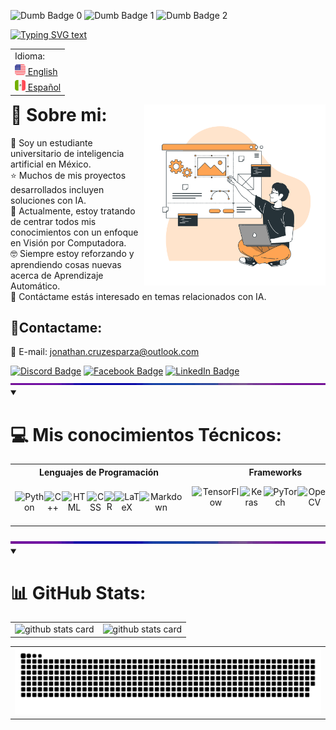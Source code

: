 <!-- Dumb badges -->
<img src="https://forthebadge.com/images/badges/gluten-free.svg" height="20" alt="Dumb Badge 0"/> <img src="https://forthebadge.com/images/badges/uses-badges.svg" height="20" alt="Dumb Badge 1"/> <img src="https://forthebadge.com/images/badges/powered-by-electricity.svg" height="20" alt="Dumb Badge 2"/>

<!-- Typing SVG -->
<a href="https://git.io/typing-svg">
    <img src="https://readme-typing-svg.demolab.com?font=IBM+Plex+Mono&pause=1000&color=FF7700&center=true&width=435&lines=Hola+a+todos!%F0%9F%96%96+Soy+Jonathan+Cruz;-+Ingeniero+en+Inteligencia+Artificial+-" alt="Typing SVG text" /></a>

<!-- Language Selector -->
<table align="right">
    <tr><td align="left">Idioma:</td>
    <tr><td><a href="https://github.com/JonathanCruze/JonathanCruze/tree/main"><img src="./assets/usa-icon.png" alt="US flag" width="17px"> English</a></td></tr>
    <tr><td><a href="https://github.com/JonathanCruze/JonathanCruze/blob/main/README.es.md"><img src="./assets/mex-icon.png" alt="Mexico flag" width="17px"> Español</a></td></tr>
</table>

<!-- Image at the side -->
<img align="right" src="./assets/illustration.png" width="290"/>

# 💫 Sobre mi:
:school: Soy un estudiante universitario de inteligencia artificial en México.<br>
:star: Muchos de mis proyectos desarrollados incluyen soluciones con IA.<br>
:brain: Actualmente, estoy tratando de centrar todos mis conocimientos con un enfoque en Visión por Computadora.<br>
:nerd_face: Siempre estoy reforzando y aprendiendo cosas nuevas acerca de Aprendizaje Automático.<br>
:briefcase: Contáctame estás interesado en temas relacionados con IA.

<h2>📨Contactame:</h2>
  <p>
    📧 E-mail: <a href="mailto:jonathan.cruzesparza@outlook.com">jonathan.cruzesparza@outlook.com</a>
  </p>
  <a href="https://discordapp.com/users/180138956145295360">
    <img src="https://img.shields.io/badge/Discord-%237289DA.svg?logo=discord&logoColor=white" alt="Discord Badge"></a>
  <a href="https://facebook.com/profile.php?id=100009501942189">
    <img src="https://img.shields.io/badge/Facebook-%231877F2.svg?logo=Facebook&logoColor=white" alt="Facebook Badge"></a>
  <a href="https://linkedin.com/in/jonathan-cruz-esparza-436a40208/">
    <img src="https://img.shields.io/badge/LinkedIn-%230077B5.svg?logo=linkedin&logoColor=white" alt="LinkedIn Badge"></a>



<!-- RGB Separator border line -->
<img  src="./assets/rainbow_separator.gif" alt="Separator" width="900px">



<details open>
    <summary>
        <h1>💻 Mis conocimientos Técnicos:</h1>
    </summary>
    <table>
        <tr>
            <th>Lenguajes de Programación</th>
            <th>Frameworks</th>
            <th>Mis herramientos de desarrollo</th>
            <th>Otras herramientas que uso</th>
        </tr>
        <tr>
            <td valign="middle" align="center">
                <div style="display: flex;">
                    <!-- Programming Languages badges -->
                    <img src="https://img.shields.io/badge/python-3670A0?style=for-the-badge&logo=python&logoColor=ffdd54" alt="Python">
                    <!-- <img src="https://img.shields.io/badge/🔥%20Mojo-%2301324D.svg?style=for-the-badge" alt="Mojo"> -->
                    <img src="https://img.shields.io/badge/c++-%2300599C.svg?style=for-the-badge&logo=c%2B%2B&logoColor=white" alt="C++">
                    <img src="https://img.shields.io/badge/HTML-%23E34F26.svg?style=for-the-badge&logo=html5&logoColor=white" alt="HTML">
                    <img src="https://img.shields.io/badge/CSS-%231572B6.svg?style=for-the-badge&logo=css3&logoColor=white" alt="CSS">
                    <img src="https://img.shields.io/badge/r-%23276C9F.svg?style=for-the-badge&logo=r&logoColor=white" alt="R">
                    <img src="https://img.shields.io/badge/LaTeX-%23008080.svg?style=for-the-badge&logo=latex&logoColor=white" alt="LaTeX">
                    <img src="https://img.shields.io/badge/markdown-%23000000.svg?style=for-the-badge&logo=markdown&logoColor=white" alt="Markdown">
                </div>
            </td>
            <td valign="middle" align="center">
                <div style="display: flex;">
                    <!-- Frameworks badges -->
                    <img src="https://img.shields.io/badge/TensorFlow-%23FF6F00.svg?style=for-the-badge&logo=TensorFlow&logoColor=white" alt="TensorFlow">
                    <img src="https://img.shields.io/badge/Keras-%23D00000.svg?style=for-the-badge&logo=Keras&logoColor=white" alt="Keras">
                    <img src="https://img.shields.io/badge/PyTorch-%23EE4C2C.svg?style=for-the-badge&logo=PyTorch&logoColor=white" alt="PyTorch">
                    <img src="https://img.shields.io/badge/OPENCV-%235C3EE8.svg?style=for-the-badge&logo=OpenCV&logoColor=white" alt="OpenCV">
                    <img src="https://img.shields.io/badge/scikit--learn-%23F7931E.svg?style=for-the-badge&logo=scikit-learn&logoColor=white" alt="scikit-learn">
                </div>
            </td>
            <td valign="middle" align="center">
                <div style="display: flex;">
                    <!-- Dev Tools badges -->
                    <img src="https://img.shields.io/badge/Anaconda-%2344A833.svg?style=for-the-badge&logo=anaconda&logoColor=white" alt="Anaconda">
                    <img src="https://img.shields.io/badge/PyCharm-%236C1960.svg?style=for-the-badge&logo=pycharm&logoColor=white" alt="PyCharm">
                    <img src="https://img.shields.io/badge/flask-%23000.svg?style=for-the-badge&logo=flask&logoColor=white" alt="Flask">
                    <img src="https://img.shields.io/badge/Jupyter%20Notebook-%23F37626.svg?style=for-the-badge&logo=jupyter&logoColor=white" alt="Jupyter Notebook">
                    <img src="https://img.shields.io/badge/Linux-F8D4FA?style=for-the-badge&logo=linux&logoColor=black" alt="Linux">
                    <img src="https://img.shields.io/badge/Windows-3232C9?style=for-the-badge&logo=windows&logoColor=white" alt="Windows OS">
                    <img src="https://img.shields.io/badge/VS%20Code-%23007ACC.svg?style=for-the-badge&logo=visual-studio-code&logoColor=white" alt="Visual Studio Code">
                    <img src="https://img.shields.io/badge/Docker-%232496ED.svg?style=for-the-badge&logo=docker&logoColor=white" alt="Docker">
                    <img src="https://img.shields.io/badge/Azure-%230072F0.svg?style=for-the-badge&logo=azure-devops&logoColor=white" alt="Azure">
                </div>
            </td>
            <td valign="middle" align="center">
                <div style="display: flex;">
                    <!-- Other tools badges -->
                    <img src="https://img.shields.io/badge/blender-%23E87310.svg?style=for-the-badge&logo=blender&logoColor=white" alt="Blender">
                    <img src="https://img.shields.io/badge/UNITY-%23366273.svg?style=for-the-badge&logo=unity&logoColor=white" alt="UNITY">
                    <img src="https://img.shields.io/badge/unreal-%2320232A.svg?style=for-the-badge&logo=unreal-engine&logoColor=white" alt="UNREAL">
                    <img src="https://img.shields.io/badge/Excel-%23217346.svg?style=for-the-badge&logo=microsoft-excel&logoColor=white" alt="Excel">
                    <img src="https://img.shields.io/badge/PowerPoint-%23FF872B.svg?style=for-the-badge&logo=microsoft-powerpoint&logoColor=white" alt="PowerPoint">
                    <img src="https://img.shields.io/badge/Discord-%237289DA.svg?style=for-the-badge&logo=discord&logoColor=white" alt="Discord">
                    <img src="https://img.shields.io/badge/Git-%23F05032.svg?style=for-the-badge&logo=git&logoColor=white" alt="Git">
                    <img src="https://img.shields.io/badge/GitHub-%23181717.svg?style=for-the-badge&logo=github&logoColor=white" alt="GitHub">
                </div>
            </td>
        </tr>
    </table>
</details>



<!-- RGB Separator border line -->
<img  src="./assets/rainbow_separator.gif" alt="Separator" width="900px">



<details open>
    <summary
        ><h1>📊 GitHub Stats:</h1>
    </summary>
    <!-- Table of Stats -->
    <table>
        <tr>
            <!-- Streak GitHub Info -->
            <td valign="top">
                <picture>
                    <source media="(prefers-color-scheme: dark)" srcset="https://streak-stats.demolab.com?user=JonathanCruze&hide_border=true&border_radius=25&date_format=j%20M%5B%20Y%5D&locale=es&card_width=385&background=0D1117&ring=FF7700&sideNums=F5F5F7&fire=4B6FED&currStreakNum=F5F5F7&currStreakLabel=F5F5F7&stroke=4B6FED&sideLabels=F5F5F7&dates=B2B2B2&hide_total_contributions=true"/>
                    <source media="(prefers-color-scheme: light)" srcset="https://streak-stats.demolab.com?user=JonathanCruze&hide_border=true&border_radius=25&date_format=j%20M%5B%20Y%5D&locale=es&card_width=385&background=FFFFFF&sideNums=1D1D1F&fire=FF7700&currStreakNum=1D1D1F&currStreakLabel=1D1D1F&stroke=4B6FED&sideLabels=1D1D1F&dates=4B6FED&ring=4B6FED&hide_total_contributions=true"/>
                    <img alt="github stats card" src="https://streak-stats.demolab.com/?user=JonathanCruze"/>
                </picture>
            </td>
            <!-- Stats GitHub Info -->
            <td valign="center">
                <picture>
                    <source media="(prefers-color-scheme: dark)" srcset="https://github-readme-stats.vercel.app/api?username=JonathanCruze&locale=es&border_radius=25&ring_color=FF7700&text_color=F5F5F7&bg_color=0D1117&hide_border=true&hide_title=true&rank_icon=github&show_icons=true&hide=issues,contribs"/>
                    <source media="(prefers-color-scheme: light)" srcset="https://github-readme-stats.vercel.app/api?username=JonathanCruze&locale=es&border_radius=25&text_color=1D1D1F&hide_border=true&hide_title=true&rank_icon=github&show_icons=true&hide=issues,contribs"/>
                    <img alt="github stats card" src="https://github-readme-stats.vercel.app/api?username=JonathanCruze"/>
                </picture>
            </td>
        </tr>
    </table>
    <!-- Snake Repo Gif -->
    <table>
        <tr>
            <td>
                <picture>
                    <source media="(prefers-color-scheme: dark)" srcset="https://raw.githubusercontent.com/JonathanCruze/JonathanCruze/output/github-contribution-grid-snake-dark.svg">
                    <source media="(prefers-color-scheme: light)" srcset="https://raw.githubusercontent.com/JonathanCruze/JonathanCruze/output/github-contribution-grid-snake.svg">
                    <img alt="github contribution grid snake animation" src="https://raw.githubusercontent.com/JonathanCruze/JonathanCruze/output/github-contribution-grid-snake.svg">
                </picture>
            </td>
        </tr>
    </table>
</details>
